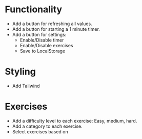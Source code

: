 # Functionality
- Add a button for refreshing all values.
- Add a button for starting a 1 minute timer.
- Add a button for settings:
  - Enable/Disable timer
  - Enable/Disable exercises
  - Save to LocalStorage


# Styling
- Add Tailwind

# Exercises
- Add a difficulty level to each exercise: Easy, medium, hard.
- Add a category to each exercise.
- Select exercises based on 